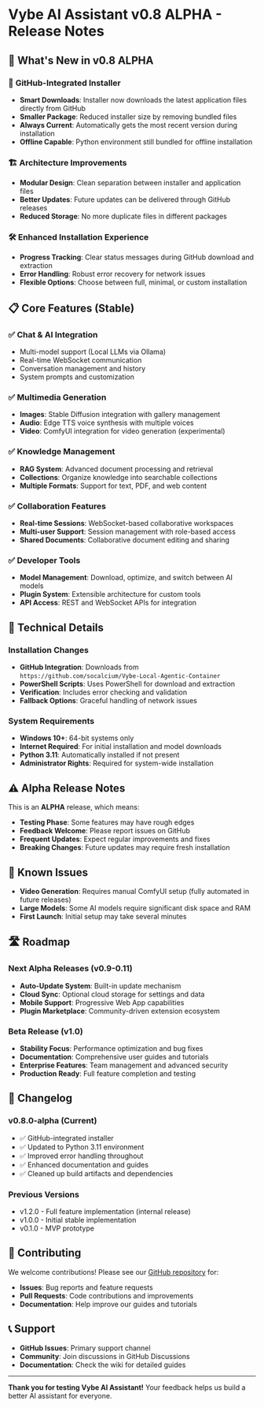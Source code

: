 # Vybe AI Assistant v0.8 ALPHA - Release Notes

## 🚀 What's New in v0.8 ALPHA

### 🔄 **GitHub-Integrated Installer**
- **Smart Downloads**: Installer now downloads the latest application files directly from GitHub
- **Smaller Package**: Reduced installer size by removing bundled files
- **Always Current**: Automatically gets the most recent version during installation
- **Offline Capable**: Python environment still bundled for offline installation

### 🏗️ **Architecture Improvements**
- **Modular Design**: Clean separation between installer and application files
- **Better Updates**: Future updates can be delivered through GitHub releases
- **Reduced Storage**: No more duplicate files in different packages

### 🛠️ **Enhanced Installation Experience**
- **Progress Tracking**: Clear status messages during GitHub download and extraction
- **Error Handling**: Robust error recovery for network issues
- **Flexible Options**: Choose between full, minimal, or custom installation

## 📋 **Core Features (Stable)**

### ✅ **Chat & AI Integration**
- Multi-model support (Local LLMs via Ollama)
- Real-time WebSocket communication
- Conversation management and history
- System prompts and customization

### ✅ **Multimedia Generation**
- **Images**: Stable Diffusion integration with gallery management
- **Audio**: Edge TTS voice synthesis with multiple voices
- **Video**: ComfyUI integration for video generation (experimental)

### ✅ **Knowledge Management**
- **RAG System**: Advanced document processing and retrieval
- **Collections**: Organize knowledge into searchable collections
- **Multiple Formats**: Support for text, PDF, and web content

### ✅ **Collaboration Features**
- **Real-time Sessions**: WebSocket-based collaborative workspaces
- **Multi-user Support**: Session management with role-based access
- **Shared Documents**: Collaborative document editing and sharing

### ✅ **Developer Tools**
- **Model Management**: Download, optimize, and switch between AI models
- **Plugin System**: Extensible architecture for custom tools
- **API Access**: REST and WebSocket APIs for integration

## 🔧 **Technical Details**

### **Installation Changes**
- **GitHub Integration**: Downloads from `https://github.com/socalcium/Vybe-Local-Agentic-Container`
- **PowerShell Scripts**: Uses PowerShell for download and extraction
- **Verification**: Includes error checking and validation
- **Fallback Options**: Graceful handling of network issues

### **System Requirements**
- **Windows 10+**: 64-bit systems only
- **Internet Required**: For initial installation and model downloads
- **Python 3.11**: Automatically installed if not present
- **Administrator Rights**: Required for system-wide installation

## ⚠️ **Alpha Release Notes**

This is an **ALPHA** release, which means:

- **Testing Phase**: Some features may have rough edges
- **Feedback Welcome**: Please report issues on GitHub
- **Frequent Updates**: Expect regular improvements and fixes
- **Breaking Changes**: Future updates may require fresh installation

## 🐛 **Known Issues**

- **Video Generation**: Requires manual ComfyUI setup (fully automated in future releases)
- **Large Models**: Some AI models require significant disk space and RAM
- **First Launch**: Initial setup may take several minutes

## 🛣️ **Roadmap**

### **Next Alpha Releases (v0.9-0.11)**
- **Auto-Update System**: Built-in update mechanism
- **Cloud Sync**: Optional cloud storage for settings and data
- **Mobile Support**: Progressive Web App capabilities
- **Plugin Marketplace**: Community-driven extension ecosystem

### **Beta Release (v1.0)**
- **Stability Focus**: Performance optimization and bug fixes
- **Documentation**: Comprehensive user guides and tutorials
- **Enterprise Features**: Team management and advanced security
- **Production Ready**: Full feature completion and testing

## 📝 **Changelog**

### v0.8.0-alpha (Current)
- ✅ GitHub-integrated installer
- ✅ Updated to Python 3.11 environment
- ✅ Improved error handling throughout
- ✅ Enhanced documentation and guides
- ✅ Cleaned up build artifacts and dependencies

### Previous Versions
- v1.2.0 - Full feature implementation (internal release)
- v1.0.0 - Initial stable implementation
- v0.1.0 - MVP prototype

## 🤝 **Contributing**

We welcome contributions! Please see our [GitHub repository](https://github.com/socalcium/Vybe-Local-Agentic-Container) for:
- **Issues**: Bug reports and feature requests
- **Pull Requests**: Code contributions and improvements
- **Documentation**: Help improve our guides and tutorials

## 📞 **Support**

- **GitHub Issues**: Primary support channel
- **Community**: Join discussions in GitHub Discussions
- **Documentation**: Check the wiki for detailed guides

---

**Thank you for testing Vybe AI Assistant!** Your feedback helps us build a better AI assistant for everyone.